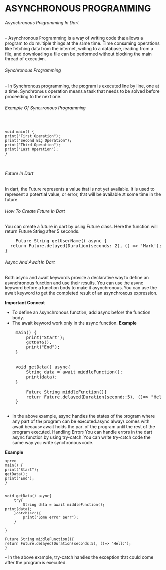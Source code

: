 <h1>ASYNCHRONOUS PROGRAMMING</h1>
<h6>Asynchronous Programming In Dart</h6>
- Asynchronous Programming is a way of writing code that allows a program to do multiple things at the same time. Time consuming operations like fetching data from the internet, writing to a database, reading from a file, and downloading a file can be performed without blocking the main thread of execution.

<h6>Synchronous Programming</h6>
- In Synchronous programming, the program is executed line by line, one at a time. Synchronous operation means a task that needs to be solved before proceeding to the next one.

<h6>Example Of Synchronous Programming</h6>
<pre>

    void main() {
    print("First Operation"); 
    print("Second Big Operation"); 
    print("Third Operation"); 
    print("Last Operation"); 
    }
</pre>


<h6>Future In Dart</h6>
In dart, the Future represents a value that is not yet available. It is used to represent a potential value, or error, that will be available at some time in the future.

<h6>How To Create Future In Dart</h6>
You can create a future in dart by using Future class. Here the function will return Future String after 5 seconds.

<pre>
    Future String getUserName() async {
  return Future.delayed(Duration(seconds: 2), () => 'Mark');
}
</pre>


<h6>Async And Await In Dart</h6>
Both async and await keywords provide a declarative way to define an asynchronous function and use their results. You can use the async keyword before a function body to make it asynchronous. You can use the await keyword to get the completed result of an asynchronous expression.

**Important Concept**
- To define an Asynchronous function, add async before the function body.
- The await keyword work only in the async function.
**Example**

<pre>
    main() {
        print("Start");
        getData();
        print("End");
    }


    void getData() async{
        String data = await middleFunction();
        print(data);
    }

        Future String middleFunction(){
        return Future.delayed(Duration(seconds:5), ()=> "Hello");
    }

</pre>

- In the above example, async handles the states of the program where any part of the program can be executed.async always comes with await because await holds the part of the program until the rest of the program executed.
Handling Errors
You can handle errors in the dart async function by using try-catch. You can write try-catch code the same way you write synchronous code.

**Example**

    <pre>
    main() {
    print("Start");
    getData();
    print("End");
    }


    void getData() async{
        try{
            String data = await middleFunction();
    print(data);
        }catch(err){
            print("Some error $err");
        }
    
    }

    Future String middleFunction(){
    return Future.delayed(Duration(seconds:5), ()=> "Hello");
    }

</pre>
- In the above example, try-catch handles the exception that could come after the program is executed.
